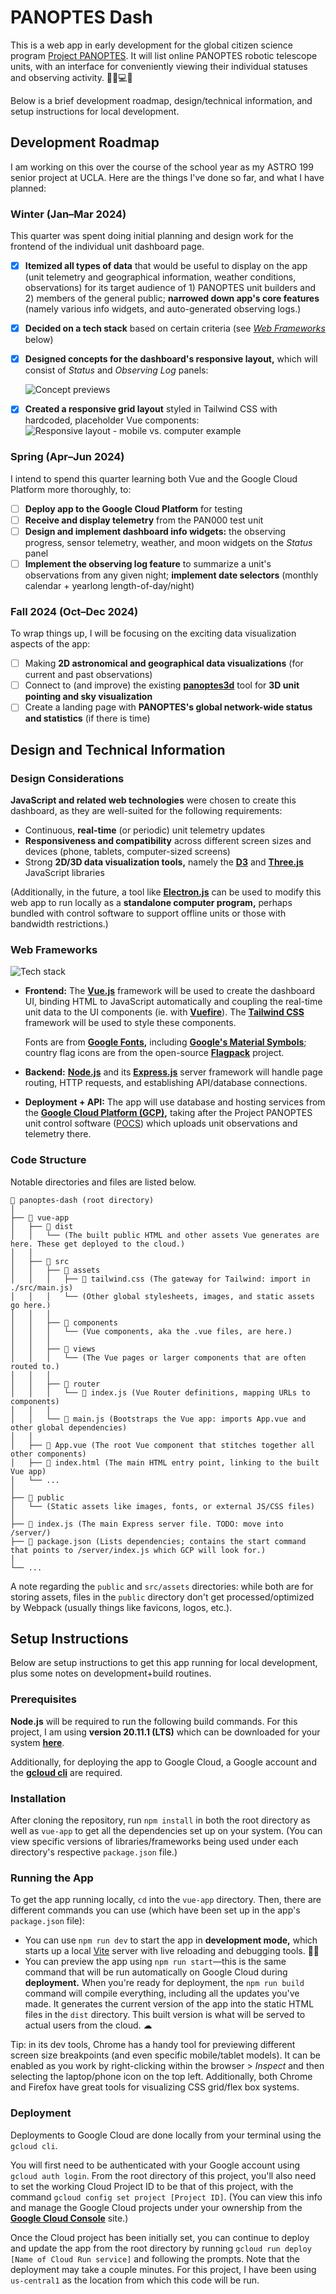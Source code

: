 # PANOPTES Dash

This is a web app in early development for the global citizen science program [Project PANOPTES](https://www.projectpanoptes.org/). It will list online PANOPTES robotic telescope units, with an interface for conveniently viewing their individual statuses and observing activity. 🔭🌐💻📱

Below is a brief development roadmap, design/technical information, and setup instructions for local development.

## Development Roadmap

I am working on this over the course of the school year as my ASTRO 199 senior project at UCLA. Here are the things I've done so far, and what I have planned:

### Winter (Jan–Mar 2024)

This quarter was spent doing initial planning and design work for the frontend of the individual unit dashboard page.

- [x] **Itemized all types of data** that would be useful to display on the app (unit telemetry and geographical information, weather conditions, observations) for its target audience of 1) PANOPTES unit builders and 2) members of the general public; **narrowed down app's core features** (namely various info widgets, and auto-generated observing logs.)

- [x] **Decided on a tech stack** based on certain criteria (see [*Web Frameworks*](#Web-Frameworks) below)

- [x] **Designed concepts for the dashboard's responsive layout,** which will consist of *Status* and *Observing Log* panels:

  ![Concept previews](.\docs\images\concept_previews.png)

- [x] **Created a responsive grid layout** styled in Tailwind CSS with hardcoded, placeholder Vue components:
  ![Responsive layout - mobile vs. computer example](.\docs\images\responsive_layout.png)

### Spring (Apr–Jun 2024)

I intend to spend this quarter learning both Vue and the Google Cloud Platform more thoroughly, to:

- [ ] **Deploy app to the Google Cloud Platform** for testing
- [ ] **Receive and display telemetry** from the PAN000 test unit
- [ ] **Design and implement dashboard info widgets:** the observing progress, sensor telemetry, weather, and moon widgets on the *Status* panel
- [ ] **Implement the observing log feature** to summarize a unit's observations from any given night; **implement date selectors** (monthly calendar + yearlong length-of-day/night)

### Fall 2024 (Oct–Dec 2024)

To wrap things up, I will be focusing on the exciting data visualization aspects of the app:

- [ ] Making **2D astronomical and geographical data visualizations** (for current and past observations)
- [ ] Connect to (and improve) the existing [**panoptes3d**](https://github.com/sarumanplaysguitar/panoptes3D) tool for **3D unit pointing and sky visualization**
- [ ] Create a landing page with **PANOPTES's global network-wide status and statistics** (if there is time)

## Design and Technical Information

### Design Considerations

**JavaScript and related web technologies** were chosen to create this dashboard, as they are well-suited for the following requirements:

- Continuous, **real-time** (or periodic) unit telemetry updates
- **Responsiveness and compatibility** across different screen sizes and devices (phone, tablets, computer-sized screens)
- Strong **2D/3D data visualization tools,** namely the **[D3](https://d3js.org/)** and **[Three.js](https://threejs.org/)** JavaScript libraries

(Additionally, in the future, a tool like **[Electron.js](https://www.electronjs.org/)** can be used to modify this web app to run locally as a **standalone computer program,** perhaps bundled with control software to support offline units or those with bandwidth restrictions.)

### Web Frameworks

![Tech stack](.\docs\images\tech_stack.png)

- **Frontend:** The **[Vue.js](https://vuejs.org/)** framework will be used to create the dashboard UI, binding HTML to JavaScript automatically and coupling the real-time unit data to the UI components (ie. with **[Vuefire](https://vuefire.vuejs.org/)**). The [**Tailwind CSS**](https://tailwindcss.com/) framework will be used to style these components.

  Fonts are from **[Google Fonts](https://fonts.google.com/),** including **[Google's Material Symbols](https://fonts.google.com/icons)**; country flag icons are from the open-source **[Flagpack](https://flagpack.xyz/)** project.

- **Backend:** **[Node.js](https://nodejs.org/en)** and its **[Express.js](https://expressjs.com/)** server framework will handle page routing, HTTP requests, and establishing API/database connections.

- **Deployment + API:** The app will use database and hosting services from the **[Google Cloud Platform (GCP)](https://cloud.google.com/?hl=en),** taking after the Project PANOPTES unit control software ([POCS](https://github.com/panoptes/POCS)) which uploads unit observations and telemetry there.

### Code Structure

Notable directories and files are listed below.

```
📂 panoptes-dash (root directory)
│
├── 📂 vue-app
│   ├── 📂 dist
│   │   └── (The built public HTML and other assets Vue generates are here. These get deployed to the cloud.)
│   │
│   ├── 📂 src
│   │   ├── 📂 assets
│   │   │   ├── 📄 tailwind.css (The gateway for Tailwind: import in ./src/main.js)
│   │   │   └── (Other global stylesheets, images, and static assets go here.)
│   │   │
│   │   ├── 📂 components
│   │   │   └── (Vue components, aka the .vue files, are here.)
│   │   │
│   │   ├── 📂 views
│   │   │   └── (The Vue pages or larger components that are often routed to.)
│   │   │
│   │   ├── 📂 router
│   │   │   └── 📄 index.js (Vue Router definitions, mapping URLs to components)
│   │   │
│   │   └── 📄 main.js (Bootstraps the Vue app: imports App.vue and other global dependencies)
│   │
│   ├── 📄 App.vue (The root Vue component that stitches together all other components)
│   ├── 📄 index.html (The main HTML entry point, linking to the built Vue app)
│   └── ...
│
├── 📂 public
│   └── (Static assets like images, fonts, or external JS/CSS files)
│
├── 📄 index.js (The main Express server file. TODO: move into /server/)
├── 📄 package.json (Lists dependencies; contains the start command that points to /server/index.js which GCP will look for.)
│
└── ...
```

A note regarding the `public` and `src/assets` directories: while both are for storing assets, files in the `public` directory don't get processed/optimized by Webpack (usually things like favicons, logos, etc.).

## Setup Instructions

Below are setup instructions to get this app running for local development, plus some notes on development+build routines.

### Prerequisites

**Node.js** will be required to run the following build commands. For this project, I am using **version 20.11.1 (LTS)** which can be downloaded for your system [**here**](https://nodejs.org/dist/v20.11.1/).

Additionally, for deploying the app to Google Cloud, a Google account and the **[gcloud cli](https://cloud.google.com/sdk/docs/install)** are required.

### Installation

After cloning the repository, run `npm install` in both the root directory as well as `vue-app` to get all the dependencies set up on your system. (You can view specific versions of libraries/frameworks being used under each directory's respective `package.json` file.)

### Running the App

To get the app running locally, `cd` into the `vue-app` directory. Then, there are different commands you can use (which have been set up in the app's `package.json` file):

- You can use `npm run dev` to start the app in **development mode,** which starts up a local [Vite](https://vitejs.dev/) server with live reloading and debugging tools. 👩‍💻
- You can preview the app using `npm run start`—this is the same command that will be run automatically on Google Cloud during **deployment.** When you're ready for deployment, the `npm run build` command will compile everything, including all the updates you've made. It generates the current version of the app into the static HTML files in the `dist` directory. This built version is what will be served to actual users from the cloud. ☁

Tip: in its dev tools, Chrome has a handy tool for previewing different screen size breakpoints (and even specific mobile/tablet models). It can be enabled as you work by right-clicking within the browser > *Inspect* and then selecting the laptop/phone icon on the top left. Additionally, both Chrome and Firefox have great tools for visualizing CSS grid/flex box systems.

### Deployment

Deployments to Google Cloud are done locally from your terminal using the `gcloud cli`. 

You will first need to be authenticated with your Google account using `gcloud auth login`. From the root directory of this project, you'll also need to set the working Cloud Project ID to be that of this project, with the command `gcloud config set project [Project ID]`. (You can view this info and manage the Google Cloud projects under your ownership from the **[Google Cloud Console](https://console.cloud.google.com/)** site.)

Once the Cloud project has been initially set, you can continue to deploy and update the app from the root directory by running `gcloud run deploy [Name of Cloud Run service]` and following the prompts. Note that the deployment may take a couple minutes. For this project, I have been using `us-central1` as the location from which this code will be run.
